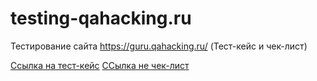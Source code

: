 # testing-qahacking.ru
Тестирование сайта https://guru.qahacking.ru/ (Тест-кейс и чек-лист)

[Ссылка на тест-кейс](https://docs.google.com/spreadsheets/d/1hp67TRfu62HazC6sozo9M2Irtn-f87LUNSUSGomomZE/edit?usp=sharing)
[ССылка не чек-лист](https://docs.google.com/spreadsheets/d/1BmrtTijCPH392bSw92ws_MdBxuEiHCCYj-HdvFgxkyo/edit?usp=sharing)
